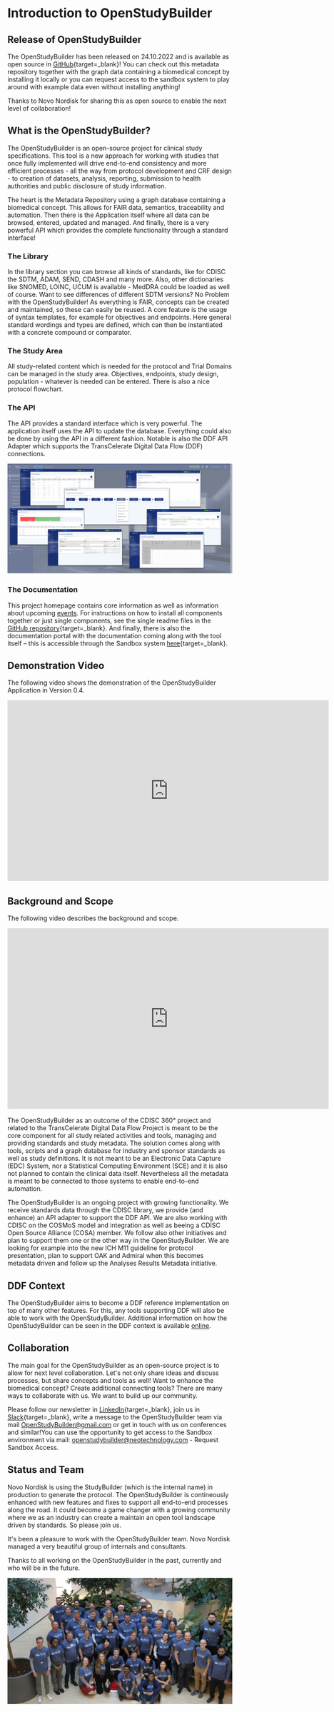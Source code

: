 # Introduction to OpenStudyBuilder

## Release of OpenStudyBuilder

The OpenStudyBuilder has been released on 24.10.2022 and is available as open source in [GitHub](https://github.com/NovoNordisk-OpenSource/openstudybuilder-solution){target=_blank}! You can check out this metadata repository together with the graph data containing a biomedical concept by installing it locally or you can request access to the sandbox system to play around with example data even without installing anything!  

Thanks to Novo Nordisk for sharing this as open source to enable the next level of collaboration! 

## What is the OpenStudyBuilder?

The OpenStudyBuilder is an open-source project for clinical study specifications. This tool is a new approach for working with studies that once fully implemented will drive end-to-end consistency and more efficient processes - all the way from protocol development and CRF design - to creation of datasets, analysis, reporting, submission to health authorities and public disclosure of study information.

The heart is the Metadata Repository using a graph database containing a biomedical concept. This allows for FAIR data, semantics, traceability and automation. Then there is the Application itself where all data can be browsed, entered, updated and managed. And finally, there is a very powerful API which provides the complete functionality through a standard interface!

### The Library

In the library section you can browse all kinds of standards, like for CDISC the SDTM, ADAM, SEND, CDASH and many more. Also, other dictionaries like SNOMED, LOINC, UCUM is available - MedDRA could be loaded as well of course. Want to see differences of different SDTM versions? No Problem with the OpenStudyBuilder! 
As everything is FAIR, concepts can be created and maintained, so these can easily be reused. A core feature is the usage of syntax templates, for example for objectives and endpoints. Here general standard wordings and types are defined, which can then be instantiated with a concrete compound or comparator. 

### The Study Area

All study-related content which is needed for the protocol and Trial Domains can be managed in the study area. Objectives, endpoints, study design, population - whatever is needed can be entered. There is also a nice protocol flowchart.  

### The API

The API provides a standard interface which is very powerful. The application itself uses the API to update the database. Everything could also be done by using the API in a different fashion. Notable is also the DDF API Adapter which supports the TransCelerate Digital Data Flow (DDF) connections. 

![OpenStudyBuilder Tool Screenshot Collection](./img/guide_intro_01.png)

### The Documentation

This project homepage contains core information as well as information about upcoming [events](info_events.md). For instructions on how to install all components together or just single components, see the single readme files in the [GitHub repository](https://github.com/NovoNordisk-OpenSource/openstudybuilder-solution){target=_blank}. And finally, there is also the documentation portal with the documentation coming along with the tool itself – this is accessible through the Sandbox system [here](https://openstudybuilder.northeurope.cloudapp.azure.com/doc/){target=_blank}. 

## Demonstration Video

The following video shows the demonstration of the OpenStudyBuilder Application in Version 0.4.

<iframe
  title="OpenStudyBuilder - Demonstration of Application"
  width=720
  height=405
  src="https://www.youtube-nocookie.com/embed/dL5CY0BwfEs"
  frameBorder="0"
  allow="accelerometer; encrypted-media; gyroscope; picture-in-picture"
  allowFullScreen
></iframe>

## Background and Scope

The following video describes the background and scope.

<iframe
  title="OpenStudyBuilder - Background & Scope"
  width=720
  height=405
  src="https://www.youtube-nocookie.com/embed/dagWWR3ZBao"
  frameBorder="0"
  allow="accelerometer; encrypted-media; gyroscope; picture-in-picture"
  allowFullScreen
></iframe>

The OpenStudyBuilder as an outcome of the CDISC 360&deg; project and related to the TransCelerate Digital Data Flow Project is meant to be the core component for all study related activities and tools, managing and providing standards and study metadata. The solution comes along with tools, scripts and a graph database for industry and sponsor standards as well as study definitions. It is not meant to be an Electronic Data Capture (EDC) System, nor a Statistical Computing Environment (SCE) and it is also not planned to contain the clinical data itself. Nevertheless all the metadata is meant to be connected to those systems to enable end-to-end automation.

The OpenStudyBuilder is an ongoing project with growing functionality. We receive standards data through the CDISC library, we provide (and enhance) an API adapter to support the DDF API. We are also working with CDISC on the COSMoS model and integration as well as beeing a CDISC Open Source Alliance (COSA) member. We follow also other initiatives and plan to support them one or the other way in the OpenStudyBuilder. We are looking for example into the new ICH M11 guideline for protocol presentation, plan to support OAK and Admiral when this becomes metadata driven and follow up the Analyses Results Metadata initiative.

## DDF Context

The OpenStudyBuilder aims to become a DDF reference implementation on top of many other features. For this, any tools supporting DDF will also be able to work with the OpenStudyBuilder. Additional information on how the OpenStudyBuilder can be seen in the DDF context is available [online](info_ddf.md).

## Collaboration

The main goal for the OpenStudyBuilder as an open-source project is to allow for next level collaboration. Let's not only share ideas and discuss processes, but share concepts and tools as well! Want to enhance the biomedical concept? Create additional connecting tools? There are many ways to collaborate with us. We want to build up our community.  

Please follow our newsletter in [LinkedIn](https://www.linkedin.com/newsletters/openstudybuilder-6990328054849916928/){target=_blank}, join us in [Slack](https://join.slack.com/t/openstudybuilder/shared_invite/zt-19mtauzic-Jvrhtmy7hGstgyiIvB1Wsw){target=_blank}, write a message to the OpenStudyBuilder team via mail <a href="mailto:OpenStudyBuilder@gmail.com">OpenStudyBuilder@gmail.com</a> or get in touch with us on conferences and similar!You can use the opportunity to get access to the Sandbox environment via mail: <a href="mailto:openstudybuilder@neotechnology.com">openstudybuilder@neotechnology.com</a> - Request Sandbox Access. 

## Status and Team

Novo Nordisk is using the StudyBuilder (which is the internal name) in production to generate the protocol. The OpenStudyBuilder is contineously enhanced with new features and fixes to support all end-to-end processes along the road. It could become a game changer with a growing community where we as an industry can create a maintain an open tool landscape driven by standards. So please join us. 

It's been a pleasure to work with the OpenStudyBuilder team. Novo Nordisk managed a very beautiful group of internals and consultants.  
 
Thanks to all working on the OpenStudyBuilder in the past, currently and who will be in the future.  

![OpenStudyBuilder Team](./img/guide_intro_02.jpg)